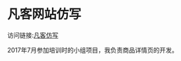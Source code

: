# 凡客网站仿写
访问链接:[凡客仿写](https://lirui9825.github.io/fanke/fanke1.1/HTML/index.html
)

2017年7月参加培训时的小组项目，我负责商品详情页的开发。

